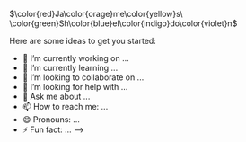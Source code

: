 $\color{red}Ja\color{orage}me\color{yellow}s\ \color{green}Sh\color{blue}el\color{indigo}do\color{violet}n$

Here are some ideas to get you started:

- 🔭 I’m currently working on ...
- 🌱 I’m currently learning ...
- 👯 I’m looking to collaborate on ...
- 🤔 I’m looking for help with ...
- 💬 Ask me about ...
- 📫 How to reach me: ...
- 😄 Pronouns: ...
- ⚡ Fun fact: ...
-->

